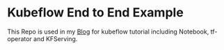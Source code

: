 
# Kubeflow End to End Example

This Repo is used in my [Blog](https://chanyilin.github.io/kubeflow-e2e-tutorial.html) for kubeflow tutorial including Notebook, tf-operator and KFServing.

